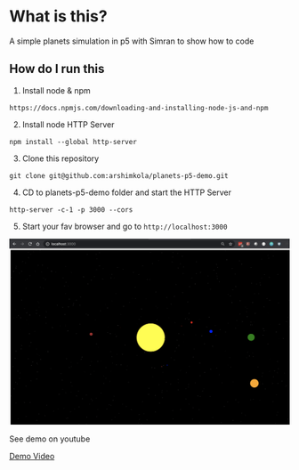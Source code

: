 # What is this?
A simple planets simulation in p5 with Simran to show how to code

## How do I run this

1. Install node & npm 

```
https://docs.npmjs.com/downloading-and-installing-node-js-and-npm
```

2. Install node HTTP Server

```
npm install --global http-server
```

3. Clone this repository

```
git clone git@github.com:arshimkola/planets-p5-demo.git
```

4. CD to planets-p5-demo folder and start the HTTP Server
```
http-server -c-1 -p 3000 --cors
```

5. Start your fav browser and go to `http://localhost:3000`

![Solar System](samplerun.png)

See demo on youtube 

[Demo Video](https://www.youtube.com/watch?v=dV3O32WkF1A)

